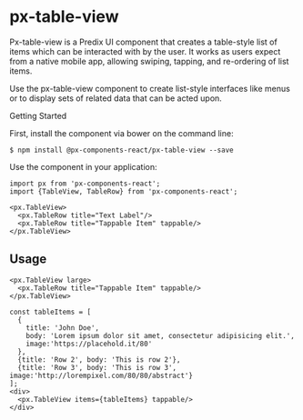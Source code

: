 # px-table-view
Px-table-view is a Predix UI component that creates a table-style list of items which can be interacted with by the user. It works as users expect from a native mobile app, allowing swiping, tapping, and re-ordering of list items.

Use the px-table-view component to create list-style interfaces like menus or to display sets of related data that can be acted upon.



Getting Started

First, install the component via bower on the command line:

```code
$ npm install @px-components-react/px-table-view --save
```

Use the component in your application:

```code
import px from 'px-components-react';
import {TableView, TableRow} from 'px-components-react';

<px.TableView>
  <px.TableRow title="Text Label"/>
  <px.TableRow title="Tappable Item" tappable/>
</px.TableView>
```

## Usage

```react
<px.TableView large>
  <px.TableRow title="Tappable Item" tappable/>
</px.TableView>
```

```react
const tableItems = [
  {
    title: 'John Doe', 
    body: 'Lorem ipsum dolor sit amet, consectetur adipisicing elit.',
    image:'https://placehold.it/80'
  },
  {title: 'Row 2', body: 'This is row 2'},
  {title: 'Row 3', body: 'This is row 3', image:'http://lorempixel.com/80/80/abstract'}
];
<div>
  <px.TableView items={tableItems} tappable/>
</div>
```
